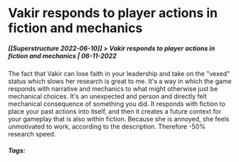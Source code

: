 # Vakir responds to player actions in fiction and mechanics
##### [[Superstructure 2022-06-10]] > Vakir responds to player actions in fiction and mechanics | 06-11-2022

The fact that Vakir can lose faith in your leadership and take on the "vexed" status which slows her research is great to me. It's a way in which the game responds with narrative and mechanics to what might otherwise just be mechanical choices. It's an unexpected and person and directly felt mechanical consequence of something you did. It responds with fiction to place your past actions into itself, and then it creates a future context for your gameplay that is also within fiction. Because she is annoyed, she feels unmotivated to work, according to the description. Therefore -50% research speed.

##### Tags: 